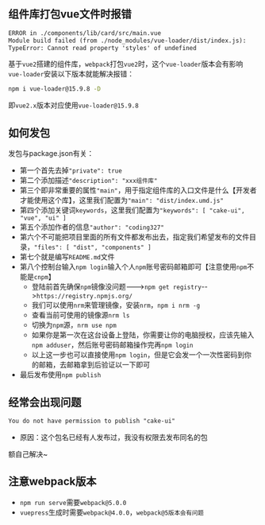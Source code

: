 ## 组件库打包vue文件时报错
```txt
ERROR in ./components/lib/card/src/main.vue
Module build failed (from ./node_modules/vue-loader/dist/index.js):
TypeError: Cannot read property 'styles' of undefined
```

基于`vue2`搭建的组件库，`webpack`打包`vue2`时，这个`vue-loader`版本会有影响
`vue-loader`安装以下版本就能解决报错：
```bash
npm i vue-loader@15.9.8 -D
```
即`vue2.x`版本对应使用`vue-loader@15.9.8`

## 如何发包

发包与package.json有关：
- 第一个首先去掉`"private": true`
- 第二个添加描述`"description": "xxx组件库"`
- 第三个即非常重要的属性`"main"`，用于指定组件库的入口文件是什么【开发者才能使用这个库】，这里我们配置为`"main": "dist/index.umd.js"`
- 第四个添加关键词`keywords`，这里我们配置为`"keywords": [ "cake-ui", "vue", "ui" ]`
- 第五个添加作者的信息`"author": "coding327"`
- 第六个不可能把项目里面的所有文件都发布出去，指定我们希望发布的文件目录，`"files": [ "dist", "components" ]`
- 第七个就是编写`README.md`文件
- 第八个控制台输入`npm login`输入个人`npm`账号密码邮箱即可【注意使用`npm`不能是`cnpm`】
  - 登陆前首先确保`npm`镜像没问题--->`npm get registry`-->`https://registry.npmjs.org/`
  - 我们可以使用`nrm`来管理镜像，安装`nrm`，`npm i nrm -g`
  - 查看当前可使用的镜像源`nrm ls`
  - 切换为`npm`源，`nrm use npm`
  - 如果你是第一次在这台设备上登陆，你需要让你的电脑授权，应该先输入`npm adduser`，然后账号密码邮箱操作完再`npm login`
  - 以上这一步也可以直接使用`npm login`，但是它会发一个一次性密码到你的邮箱，去邮箱拿到后验证以一下即可
- 最后发布使用`npm publish`

## 经常会出现问题

```txt
You do not have permission to publish "cake-ui"
```
- 原因：这个包名已经有人发布过，我没有权限去发布同名的包

额自己解决~

## 注意webpack版本
- `npm run serve`需要`webpack@5.0.0`
- `vuepress`生成时需要`webpack@4.0.0`，`webpack@5版本会有问题`